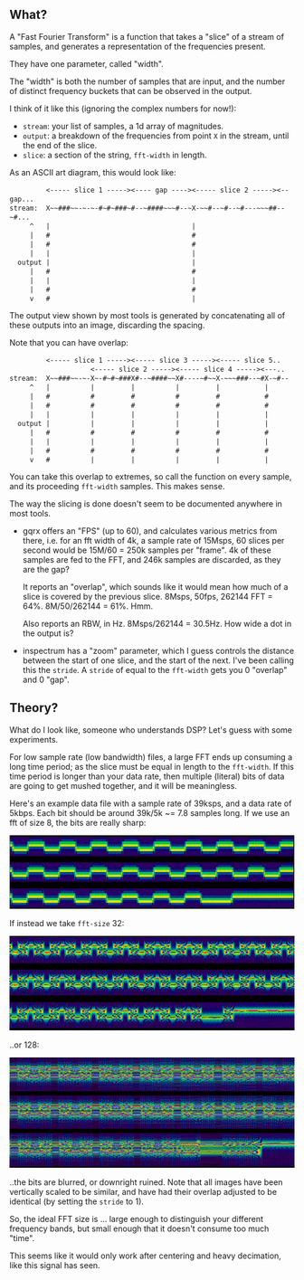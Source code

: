 ## What?

A "Fast Fourier Transform" is a function that takes a "slice" of a stream
of samples, and generates a representation of the frequencies present.

They have one parameter, called "width".

The "width" is both the number of samples that are input, and the number of
distinct frequency buckets that can be observed in the output.

I think of it like this (ignoring the complex numbers for now!):

 * `stream`: your list of samples, a 1d array of magnitudes.
 * `output`: a breakdown of the frequencies from point `X` in the
    stream, until the end of the slice.
 * `slice`: a section of the string, `fft-width` in length.

As an ASCII art diagram, this would look like:

```
         <----- slice 1 -----><---- gap ----><----- slice 2 -----><-- gap...
stream:  X~~###~~-~-~-#~#~###~#--~####~~~#--~X-~~#--~#--~#---~~~##--~#...
     ^   |                                   |
     |   #                                   #
     |   #                                   #
     |   |                                   |
  output |                                   |
     |   #                                   #
     |   |                                   |
     |   #                                   #
     v   #                                   |
```

The output view shown by most tools is generated by concatenating all of
these outputs into an image, discarding the spacing.

Note that you can have overlap:

```
         <----- slice 1 -----><----- slice 3 -----><----- slice 5..
                    <----- slice 2 -----><----- slice 4 -----><---..
stream:  X~~###~~-~-X~-#~#~###X#--~####~~X#----~#~~X-~~~###--~#X-~#--
     ^   |          |         |          |         |           |
     |   #          #         #          #         #           #
     |   #          #         #          #         #           #
     |   |          |         |          |         |           |
  output |          |         |          |         |           |
     |   #          #         #          #         #           #
     |   |          |         |          |         |           |
     |   #          #         #          #         #           #
     v   #          |         |          |         |           |
```

You can take this overlap to extremes, so call the function on every sample,
and its proceeding `fft-width` samples. This makes sense.

The way the slicing is done doesn't seem to be documented anywhere in most tools.

 * gqrx offers an "FPS" (up to 60), and calculates various metrics from there,
   i.e. for an fft width of 4k, a sample rate of 15Msps, 60 slices per second
   would be 15M/60 = 250k samples per "frame". 4k of these samples are fed to the FFT,
   and 246k samples are discarded, as they are the gap?

   It reports an "overlap", which sounds like it would mean how much of a slice is
   covered by the previous slice. 8Msps, 50fps, 262144 FFT = 64%. 8M/50/262144 = 61%. Hmm.

   Also reports an RBW, in Hz. 8Msps/262144 = 30.5Hz. How wide a dot in the output is?

 * inspectrum has a "zoom" parameter, which I guess controls the distance between the
   start of one slice, and the start of the next. I've been calling this the `stride`.
   A `stride` of equal to the `fft-width` gets you 0 "overlap" and 0 "gap".

## Theory?

What do I look like, someone who understands DSP? Let's guess with some experiments.

For low sample rate (low bandwidth) files, a large FFT ends up consuming a long time
period; as the slice must be equal in length to the `fft-width`. If this time period
is longer than your data rate, then multiple (literal) bits of data are going to get
mushed together, and it will be meaningless.

Here's an example data file with a sample rate of 39ksps, and a data rate of 5kbps.
Each bit should be around 39k/5k ~= 7.8 samples long. If we use an fft of size 8,
the bits are really sharp:

![vishnua at fft:8](screenshots/vishnua-8.png)

If instead we take `fft-size` 32:

![vishnua at fft:32](screenshots/vishnua-32.png)

..or 128:

![vishnua at fft:128](screenshots/vishnua-128.png)

..the bits are blurred, or downright ruined. Note that all images have been
vertically scaled to be similar, and have had their overlap adjusted to be
identical (by setting the `stride` to 1).

So, the ideal FFT size is ... large enough to distinguish your different
frequency bands, but small enough that it doesn't consume too much "time".

This seems like it would only work after centering and heavy decimation,
like this signal has seen.
